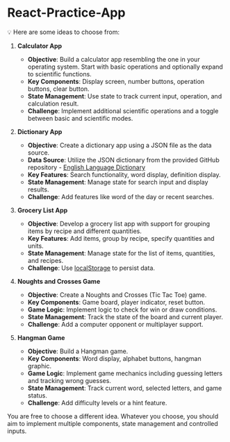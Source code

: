 # React-Practice-App

💡 Here are some ideas to choose from:

1. **Calculator App**

   - **Objective**: Build a calculator app resembling the one in your operating system. Start with basic operations and optionally expand to scientific functions.
   - **Key Components**: Display screen, number buttons, operation buttons, clear button.
   - **State Management**: Use state to track current input, operation, and calculation result.
   - **Challenge**: Implement additional scientific operations and a toggle between basic and scientific modes.

2. **Dictionary App**

   - **Objective**: Create a dictionary app using a JSON file as the data source.
   - **Data Source**: Utilize the JSON dictionary from the provided GitHub repository - [English Language Dictionary](https://github.com/adambom/dictionary)
   - **Key Features**: Search functionality, word display, definition display.
   - **State Management**: Manage state for search input and display results.
   - **Challenge**: Add features like word of the day or recent searches.

3. **Grocery List App**

   - **Objective**: Develop a grocery list app with support for grouping items by recipe and different quantities.
   - **Key Features**: Add items, group by recipe, specify quantities and units.
   - **State Management**: Manage state for the list of items, quantities, and recipes.
   - **Challenge**: Use [localStorage](https://developer.mozilla.org/en-US/docs/Web/API/Window/localStorage) to persist data.

4. **Noughts and Crosses Game**

   - **Objective**: Create a Noughts and Crosses (Tic Tac Toe) game.
   - **Key Components**: Game board, player indicator, reset button.
   - **Game Logic**: Implement logic to check for win or draw conditions.
   - **State Management**: Track the state of the board and current player.
   - **Challenge**: Add a computer opponent or multiplayer support.

5. **Hangman Game**
   - **Objective**: Build a Hangman game.
   - **Key Components**: Word display, alphabet buttons, hangman graphic.
   - **Game Logic**: Implement game mechanics including guessing letters and tracking wrong guesses.
   - **State Management**: Track current word, selected letters, and game status.
   - **Challenge**: Add difficulty levels or a hint feature.

You are free to choose a different idea. Whatever you choose, you should aim to implement multiple components, state management and controlled inputs.